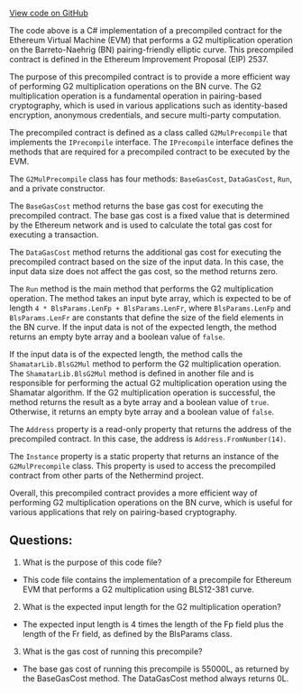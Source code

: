 [View code on GitHub](https://github.com/NethermindEth/nethermind/src/Nethermind/Nethermind.Evm/Precompiles/Bls/Shamatar/G2MulPrecompile.cs)

The code above is a C# implementation of a precompiled contract for the Ethereum Virtual Machine (EVM) that performs a G2 multiplication operation on the Barreto-Naehrig (BN) pairing-friendly elliptic curve. This precompiled contract is defined in the Ethereum Improvement Proposal (EIP) 2537. 

The purpose of this precompiled contract is to provide a more efficient way of performing G2 multiplication operations on the BN curve. The G2 multiplication operation is a fundamental operation in pairing-based cryptography, which is used in various applications such as identity-based encryption, anonymous credentials, and secure multi-party computation. 

The precompiled contract is defined as a class called `G2MulPrecompile` that implements the `IPrecompile` interface. The `IPrecompile` interface defines the methods that are required for a precompiled contract to be executed by the EVM. 

The `G2MulPrecompile` class has four methods: `BaseGasCost`, `DataGasCost`, `Run`, and a private constructor. 

The `BaseGasCost` method returns the base gas cost for executing the precompiled contract. The base gas cost is a fixed value that is determined by the Ethereum network and is used to calculate the total gas cost for executing a transaction. 

The `DataGasCost` method returns the additional gas cost for executing the precompiled contract based on the size of the input data. In this case, the input data size does not affect the gas cost, so the method returns zero. 

The `Run` method is the main method that performs the G2 multiplication operation. The method takes an input byte array, which is expected to be of length `4 * BlsParams.LenFp + BlsParams.LenFr`, where `BlsParams.LenFp` and `BlsParams.LenFr` are constants that define the size of the field elements in the BN curve. If the input data is not of the expected length, the method returns an empty byte array and a boolean value of `false`. 

If the input data is of the expected length, the method calls the `ShamatarLib.BlsG2Mul` method to perform the G2 multiplication operation. The `ShamatarLib.BlsG2Mul` method is defined in another file and is responsible for performing the actual G2 multiplication operation using the Shamatar algorithm. If the G2 multiplication operation is successful, the method returns the result as a byte array and a boolean value of `true`. Otherwise, it returns an empty byte array and a boolean value of `false`. 

The `Address` property is a read-only property that returns the address of the precompiled contract. In this case, the address is `Address.FromNumber(14)`. 

The `Instance` property is a static property that returns an instance of the `G2MulPrecompile` class. This property is used to access the precompiled contract from other parts of the Nethermind project. 

Overall, this precompiled contract provides a more efficient way of performing G2 multiplication operations on the BN curve, which is useful for various applications that rely on pairing-based cryptography.
## Questions: 
 1. What is the purpose of this code file?
- This code file contains the implementation of a precompile for Ethereum EVM that performs a G2 multiplication using BLS12-381 curve.

2. What is the expected input length for the G2 multiplication operation?
- The expected input length is 4 times the length of the Fp field plus the length of the Fr field, as defined by the BlsParams class.

3. What is the gas cost of running this precompile?
- The base gas cost of running this precompile is 55000L, as returned by the BaseGasCost method. The DataGasCost method always returns 0L.